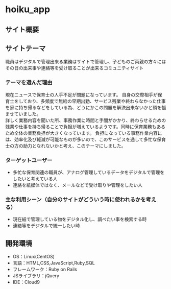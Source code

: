 # hoiku_app

## サイト概要<br>

## サイトテーマ<br>
職員はデジタルで管理出来る業務はサイトで管理し、子どものご両親の方々にはその日の出来事や連絡等を受け取ることが出来るコミュニティサイト

### テーマを選んだ理由<br>
現在ニュースで保育士の人手不足が問題になっています。
自身の交際相手が保育士をしており、多頻度で無給の早期出勤、サービス残業や終わらなかった仕事を家に持ち帰るなどをしている為、どうにかこの問題を解決出来ないかと頭を悩ませていました。<br>
詳しく業務内容を聞いた所、事務作業に時間と手間がかかり、終わらせるための残業や仕事を持ち帰ることで負担が増えているようです。同時に保育業務もあるため全体の業務負担が大きくなっています。
負担になっている事務作業内容には、効率化及び軽減が可能なものが多いので、このサービスを通して多忙な保育士の方の助力となれないかと考え、このテーマにしました。

### ターゲットユーザー<br>
- 多忙な保育関連の職員が、アナログ管理しているデータをデジタルで管理をしたいと考えている人<br>
- 連絡を紙媒体ではなく、メールなどで受け取りや管理をしたい人<br>


### 主な利用シーン（自分のサイトがどういう時に使われるかを考える）<br>
- 現在紙で管理している物をデジタル化し、調べたい事を検索する時<br>
- 連絡等をデジタルで統一したい時<br>


## 開発環境<br>
- OS：Linux(CentOS)
- 言語：HTML,CSS,JavaScript,Ruby,SQL
- フレームワーク：Ruby on Rails
- JSライブラリ：jQuery
- IDE：Cloud9